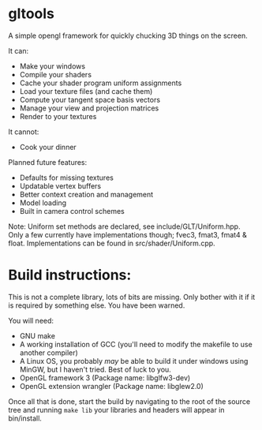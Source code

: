 # gltools
A simple opengl framework for quickly chucking 3D things on the screen.

It can:
- Make your windows
- Compile your shaders
- Cache your shader program uniform assignments
- Load your texture files (and cache them)
- Compute your tangent space basis vectors
- Manage your view and projection matrices
- Render to your textures

It cannot:
- Cook your dinner

Planned future features:
- Defaults for missing textures
- Updatable vertex buffers
- Better context creation and management
- Model loading
- Built in camera control schemes

Note:
Uniform set methods are declared, see include/GLT/Uniform.hpp. Only a few currently have implementations though; fvec3, fmat3, fmat4 & float. Implementations can be found in src/shader/Uniform.cpp.

# Build instructions:
This is not a complete library, lots of bits are missing. Only bother with it if it is required by something else. You have been warned.

You will need:
- GNU make
- A working installation of GCC (you'll need to modify the makefile to use another compiler)
- A Linux OS, you probably _may_ be able to build it under windows using MinGW, but I haven't tried. Best of luck to you.
- OpenGL framework 3 (Package name: libglfw3-dev)
- OpenGL extension wrangler (Package name: libglew2.0)

Once all that is done, start the build by navigating to the root of the source tree and running `make lib` your libraries and headers will appear in bin/install.
